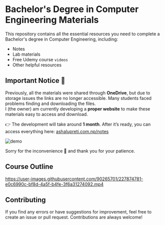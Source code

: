 # Bachelor's Degree in Computer Engineering Materials

This repository contains all the essential resources you need to complete a Bachelor's degree in Computer Engineering, including:

- Notes  
- Lab materials  
- Free Udemy course `videos`  
- Other helpful resources  

## Important Notice 🚨

Previously, all the materials were shared through **OneDrive**, but due to storage issues the links are no longer accessible. Many students faced problems finding and downloading the files.  
I (the owner) am currently developing a **proper website** to make these materials easy to access and download.

👉 The development will take around **1 month**. After it’s ready, you can access everything here:  [ashalupreti.com.np/notes](https://www.ashalupreti.com.np/notes)

![demo](https://github.com/user-attachments/assets/a338b33a-cd02-44ca-a9bd-3c95238bf0e8)


Sorry for the inconvenience 🙏 and thank you for your patience.

## Course Outline

https://user-images.githubusercontent.com/90265701/227874781-e0c6990c-bf8d-4a5f-b4fe-3f6a31274092.mp4

## Contributing

If you find any errors or have suggestions for improvement, feel free to create an issue or pull request. Contributions are always welcome!
